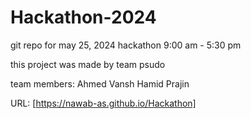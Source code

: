 # Hackathon-2024

git repo for may 25, 2024 hackathon 9:00 am - 5:30 pm

this project was made by team psudo

team members:
Ahmed
Vansh
Hamid
Prajin

URL: [https://nawab-as.github.io/Hackathon]
